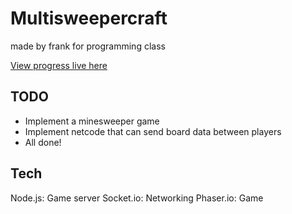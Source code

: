 # Multisweepercraft

made by frank for programming class

[View progress live here](http://98.221.72.60:80/Multisweepercraft)



## TODO
* Implement a minesweeper game
* Implement netcode that can send board data between players
* All done!

## Tech
Node.js: Game server
Socket.io: Networking
Phaser.io: Game
